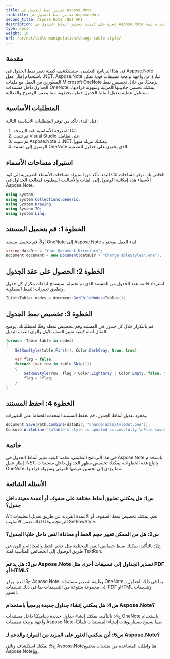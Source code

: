 ```yaml
---
title: تغيير نمط الجدول في Aspose.Note
linktitle: تغيير نمط الجدول في Aspose.Note
second_title: Aspose.Note .NET API
description: تعرف على كيفية تخصيص أنماط الجدول في Aspose.Note باستخدام لغة C#. قم بتعديل الألوان والخطوط والمزيد لتحسين عرض المستندات.
type: docs
weight: 10
url: /ar/net/table-manipulation/change-table-style/
---
```

## مقدمة

في هذا البرنامج التعليمي، سنستكشف كيفية تغيير نمط الجدول في Aspose.Note باستخدام إطار عمل .NET. Aspose.Note عبارة عن واجهة برمجة تطبيقات قوية تمكن المطورين من العمل مع ملفات Microsoft OneNote برمجيًا. من خلال تخصيص نمط الجداول داخل مستندات OneNote، يمكنك تحسين جاذبيتها المرئية وسهولة قراءتها. سنتناول عملية تعديل أنماط الجدول خطوة بخطوة، مما يضمن الوضوح والفعالية.

## المتطلبات الأساسية

قبل البدء، تأكد من توفر المتطلبات الأساسية التالية:
1. المعرفة الأساسية بلغة البرمجة C#.
2. تم تثبيت Visual Studio على نظامك.
3.  تم تثبيت Aspose.Note لـ .NET. يمكنك تنزيله من[هنا](https://releases.aspose.com/note/net/).
4. الوصول إلى مستند OneNote الذي يحتوي على جداول للتصميم.

## استيراد مساحات الأسماء

للبدء، تأكد من استيراد مساحات الأسماء الضرورية إلى كود C# الخاص بك. توفر مساحات الأسماء هذه إمكانية الوصول إلى الفئات والأساليب المطلوبة لمعالجة الجداول في Aspose.Note.
```csharp
using System;
using System.Collections.Generic;
using System.Drawing;
using System.IO;
using System.Linq;
```

## الخطوة 1: قم بتحميل المستند

أولاً، قم بتحميل مستند OneNote إلى Aspose.Note لبدء العمل بمحتواه.
```csharp
string dataDir = "Your Document Directory";
Document document = new Document(dataDir + "ChangeTableStyleIn.one");
```

## الخطوة 2: الحصول على عقد الجدول

استرداد قائمة عقد الجدول من المستند الذي تم تحميله. سيسمح لنا ذلك بتكرار كل جدول وتطبيق تغييرات النمط المطلوبة.
```csharp
IList<Table> nodes = document.GetChildNodes<Table>();
```

## الخطوة 3: تخصيص نمط الجدول

قم بالتكرار خلال كل جدول في المستند وقم بتخصيص نمطه وفقًا لمتطلباتك. يوضح المثال أدناه كيفية تمييز الصف الأول وألوان الصف البديل.
```csharp
foreach (Table table in nodes)
{
    SetRowStyle(table.First(), Color.DarkGray, true, true);

    var flag = false;
    foreach (var row in table.Skip(1))
    {
        SetRowStyle(row, flag ? Color.LightGray : Color.Empty, false, false);
        flag = !flag;
    }
}
```

## الخطوة 4: احفظ المستند

بمجرد تعديل أنماط الجدول، قم بحفظ المستند المحدث للحفاظ على التغييرات.
```csharp
document.Save(Path.Combine(dataDir, "ChangeTableStyleOut.one"));
Console.WriteLine("\nTable's style is updated successfully.\nFile saved at " + dataDir);
```

## خاتمة

في هذا البرنامج التعليمي، تعلمنا كيفية تغيير أنماط الجدول في Aspose.Note باستخدام إطار عمل .NET. باتباع هذه الخطوات، يمكنك تخصيص مظهر الجداول داخل مستندات OneNote، مما يؤدي إلى تحسين عرضها المرئي وسهولة قراءتها.

## الأسئلة الشائعة

### س1: هل يمكنني تطبيق أنماط مختلفة على صفوف أو أعمدة معينة داخل جدول؟

A1: نعم، يمكنك تخصيص نمط الصفوف أو الأعمدة الفردية عن طريق تعديل التعليمات البرمجية وفقًا لذلك ضمن الأسلوب SetRowStyle.
  
### س2: هل من الممكن تغيير حجم الخط أو محاذاة النص داخل خلايا الجدول؟

ج2: بالتأكيد، يمكنك ضبط خصائص النص المختلفة مثل حجم الخط والمحاذاة واللون عن طريق الوصول إلى الخصائص المناسبة لفئة TextRun.

### س3: هل يدعم Aspose.Note تصدير الجداول إلى تنسيقات أخرى مثل PDF أو HTML؟

ج3: نعم، يوفر Aspose.Note وظيفة لتصدير مستندات OneNote، بما في ذلك الجداول، إلى مجموعة متنوعة من التنسيقات بما في ذلك تنسيقات PDF وHTML وتنسيقات الصور.

### س4: هل يمكنني إنشاء جداول جديدة برمجياً باستخدام Aspose.Note؟

ج4: بالتأكيد، يمكنك إنشاء جداول جديدة ديناميكيًا داخل مستندات OneNote باستخدام واجهة برمجة تطبيقات Aspose.Note، مما يسمح بسيناريوهات إنشاء المستندات تلقائيًا.

### س5: أين يمكنني العثور على المزيد من الموارد والدعم لـ Aspose.Note؟

 ج5: يمكنك استكشاف وثائق Aspose.Note[هنا](https://reference.aspose.com/note/net/) واطلب المساعدة من منتديات مجتمع Aspose.Note[هنا](https://forum.aspose.com/c/note/28).